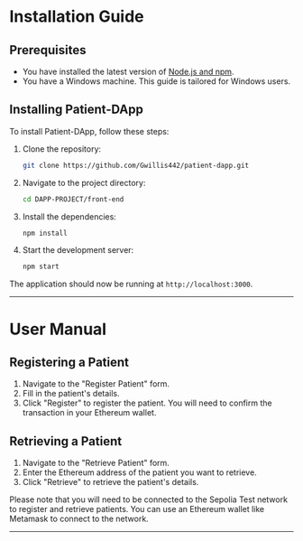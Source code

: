 
# Installation Guide

## Prerequisites

- You have installed the latest version of [Node.js and npm](https://nodejs.org/en/download/).
- You have a Windows machine. This guide is tailored for Windows users.
## Installing Patient-DApp

To install Patient-DApp, follow these steps:

1. Clone the repository:
    ```bash
    git clone https://github.com/Gwillis442/patient-dapp.git
    ```
2. Navigate to the project directory:
    ```bash
    cd DAPP-PROJECT/front-end
    ```
3. Install the dependencies:
    ```bash
    npm install
    ``` 
4. Start the development server:
    ```bash
    npm start
    ```

The application should now be running at `http://localhost:3000`.

---

# User Manual

## Registering a Patient

1. Navigate to the "Register Patient" form.
2. Fill in the patient's details.
3. Click "Register" to register the patient. You will need to confirm the transaction in your Ethereum wallet.

## Retrieving a Patient

1. Navigate to the "Retrieve Patient" form.
2. Enter the Ethereum address of the patient you want to retrieve.
3. Click "Retrieve" to retrieve the patient's details.

Please note that you will need to be connected to the Sepolia Test network to register and retrieve patients. You can use an Ethereum wallet like Metamask to connect to the network.

---

